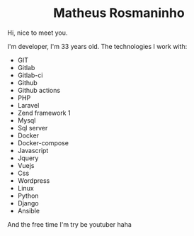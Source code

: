 <center> <h1>Matheus Rosmaninho</h1> </center>

Hi, nice to meet you.

I'm developer, I'm 33 years old. The technologies I work with:

* GIT
* Gitlab
* Gitlab-ci
* Github
* Github actions
* PHP
* Laravel
* Zend framework 1
* Mysql
* Sql server
* Docker
* Docker-compose
* Javascript
* Jquery
* Vuejs
* Css
* Wordpress
* Linux
* Python
* Django
* Ansible

And the free time I'm try be youtuber haha